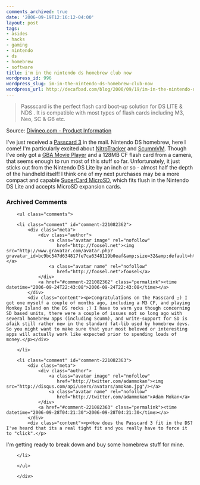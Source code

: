 ```yaml
---
comments_archived: true
date: '2006-09-19T12:16:12-04:00'
layout: post
tags:
- asides
- hacks
- gaming
- nintendo
- ds
- homebrew
- software
title: i'm in the nintendo ds homebrew club now
wordpress_id: 996
wordpress_slug: im-in-the-nintendo-ds-homebrew-club-now
wordpress_url: http://decafbad.com/blog/2006/09/19/im-in-the-nintendo-ds-homebrew-club-now
---
```

<blockquote cite="http://www.divineo.com/cgi-bin/div-us/dd-ds-pssc">Passscard is the perfect flash card boot-up solution for DS LITE & NDS .
It is compatible with most types of flash cards including M3, Neo, SC & G6 etc. </blockquote><div class="quotesource">Source: <a href="http://www.divineo.com/cgi-bin/div-us/dd-ds-pssc">Divineo.com - Product Information</a></div>

I've just received a [Passcard 3][pc3] in the mail.  Nintendo DS homebrew, here I come!  I'm particularly excited about [NitroTracker][nt] and [ScummVM][svm].  Though I've only got a [GBA Movie Player][gbamp] and a 128MB CF flash card from a camera, that seems enough to run most of this stuff so far.  Unfortunately, it just sticks out from the Nintendo DS Lite by an inch or so - almost half the depth of the handheld itself!  I think one of my next purchases may be a more compact and capable [SuperCard MicroSD][sc], which fits flush in the Nintendo DS Lite and accepts MicroSD expansion cards.

[sc]: http://www.divineo.com/cgi-bin/div-us/dd-ds-suplite.html
[gbamp]: http://movieadvance.com/
[pc3]: http://www.divineo.com/cgi-bin/div-us/dd-ds-pssc
[nt]: http://nitrotracker.tobw.net/index.php
[svm]: http://scummvm.drunkencoders.com/

<div id="comments" class="comments archived-comments">
            <h3>Archived Comments</h3>
            
        <ul class="comments">
            
        <li class="comment" id="comment-221082362">
            <div class="meta">
                <div class="author">
                    <a class="avatar image" rel="nofollow" 
                       href="http://foosel.net"><img src="http://www.gravatar.com/avatar.php?gravatar_id=bc9bc547d634817fe7ca6348119b0eaf&amp;size=32&amp;default=http://mediacdn.disqus.com/1320279820/images/noavatar32.png"/></a>
                    <a class="avatar name" rel="nofollow" 
                       href="http://foosel.net">foosel</a>
                </div>
                <a href="#comment-221082362" class="permalink"><time datetime="2006-09-24T22:43:08">2006-09-24T22:43:08</time></a>
            </div>
            <div class="content"><p>Congratulations on the Passcard ;) I got one myself a couple of months ago, including a M3 CF, and playing Monkey Island on the DS rocks ;) I have to warn you though concerning SD based units, there were a couple of issues not so long ago with several homebrew apps (including Scumm), and write-support for SD is afaik still rather new in the standard fat-lib used by homebrew devs. So you might want to make sure that your most beloved or interesting apps will actually work like expected prior to spending loads of money.</p></div>
            
        </li>
    
        <li class="comment" id="comment-221082363">
            <div class="meta">
                <div class="author">
                    <a class="avatar image" rel="nofollow" 
                       href="http://twitter.com/adammokan"><img src="http://disqus.com/api/users/avatars/amokan.jpg"/></a>
                    <a class="avatar name" rel="nofollow" 
                       href="http://twitter.com/adammokan">Adam Mokan</a>
                </div>
                <a href="#comment-221082363" class="permalink"><time datetime="2006-09-28T04:21:30">2006-09-28T04:21:30</time></a>
            </div>
            <div class="content"><p>How does the Passcard 3 fit in the DS? I've heard that its a real tight fit and you really have to force it to "click".</p>

<p>I'm getting ready to break down and buy some homebrew stuff for mine.</p></div>
            
        </li>
    
        </ul>
    
        </div>
    